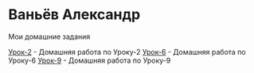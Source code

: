 # Ваньёв Александр

 Мои домашние задания
 
 [Урок-2](https://github.com/xamarama/xamarama.github.io/tree/master/lesson-2) - Домашняя работа по Уроку-2
 [Урок-6](https://xamarama.github.io/lesson-6/) - Домашняя работа по Уроку-6
 [Урок-9](https://xamarama.github.io/lesson-9/) - Домашняя работа по Уроку-9
